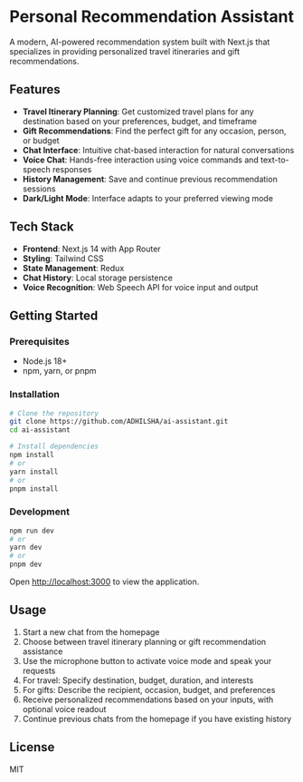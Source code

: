 # Personal Recommendation Assistant

A modern, AI-powered recommendation system built with Next.js that specializes in providing personalized travel itineraries and gift recommendations.

## Features

- **Travel Itinerary Planning**: Get customized travel plans for any destination based on your preferences, budget, and timeframe
- **Gift Recommendations**: Find the perfect gift for any occasion, person, or budget
- **Chat Interface**: Intuitive chat-based interaction for natural conversations
- **Voice Chat**: Hands-free interaction using voice commands and text-to-speech responses
- **History Management**: Save and continue previous recommendation sessions
- **Dark/Light Mode**: Interface adapts to your preferred viewing mode


## Tech Stack

- **Frontend**: Next.js 14 with App Router
- **Styling**: Tailwind CSS
- **State Management**: Redux
- **Chat History**: Local storage persistence
- **Voice Recognition**: Web Speech API for voice input and output

## Getting Started

### Prerequisites

- Node.js 18+ 
- npm, yarn, or pnpm

### Installation

```bash
# Clone the repository
git clone https://github.com/ADHILSHA/ai-assistant.git
cd ai-assistant

# Install dependencies
npm install
# or
yarn install
# or
pnpm install
```

### Development

```bash
npm run dev
# or
yarn dev
# or
pnpm dev
```

Open [http://localhost:3000](http://localhost:3000) to view the application.

## Usage

1. Start a new chat from the homepage
2. Choose between travel itinerary planning or gift recommendation assistance
3. Use the microphone button to activate voice mode and speak your requests
4. For travel: Specify destination, budget, duration, and interests
5. For gifts: Describe the recipient, occasion, budget, and preferences
6. Receive personalized recommendations based on your inputs, with optional voice readout
7. Continue previous chats from the homepage if you have existing history

## License

MIT
